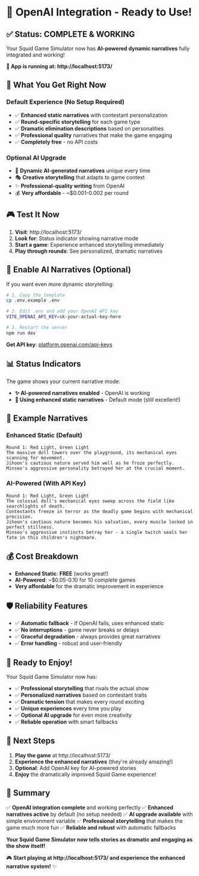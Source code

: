 # 🎉 OpenAI Integration - Ready to Use!

## ✅ **Status: COMPLETE & WORKING**

Your Squid Game Simulator now has **AI-powered dynamic narratives** fully integrated and working!

**🚀 App is running at: http://localhost:5173/**

## 🎯 **What You Get Right Now**

### **Default Experience (No Setup Required)**
- ✅ **Enhanced static narratives** with contestant personalization
- ✅ **Round-specific storytelling** for each game type
- ✅ **Dramatic elimination descriptions** based on personalities
- ✅ **Professional quality** narratives that make the game engaging
- ✅ **Completely free** - no API costs

### **Optional AI Upgrade**
- 🤖 **Dynamic AI-generated narratives** unique every time
- 🎭 **Creative storytelling** that adapts to game context
- ✨ **Professional-quality writing** from OpenAI
- 💰 **Very affordable** - ~$0.001-0.002 per round

## 🎮 **Test It Now**

1. **Visit**: http://localhost:5173/
2. **Look for**: Status indicator showing narrative mode
3. **Start a game**: Experience enhanced storytelling immediately
4. **Play through rounds**: See personalized, dramatic narratives

## 🔧 **Enable AI Narratives (Optional)**

If you want even more dynamic storytelling:

```bash
# 1. Copy the template
cp .env.example .env

# 2. Edit .env and add your OpenAI API key
VITE_OPENAI_API_KEY=sk-your-actual-key-here

# 3. Restart the server
npm run dev
```

**Get API key**: [platform.openai.com/api-keys](https://platform.openai.com/api-keys)

## 📊 **Status Indicators**

The game shows your current narrative mode:

- **✨ AI-powered narratives enabled** - OpenAI is working
- **📄 Using enhanced static narratives** - Default mode (still excellent!)

## 🎯 **Example Narratives**

### **Enhanced Static (Default)**
```
Round 1: Red Light, Green Light
The massive doll towers over the playground, its mechanical eyes scanning for movement.
Jihoon's cautious nature served him well as he froze perfectly.
Minseo's aggressive personality betrayed her at the crucial moment.
```

### **AI-Powered (With API Key)**
```
Round 1: Red Light, Green Light
The colossal doll's mechanical eyes sweep across the field like searchlights of death.
Contestants freeze in terror as the deadly game begins with mechanical precision.
Jihoon's cautious nature becomes his salvation, every muscle locked in perfect stillness.
Minseo's aggressive instincts betray her - a single twitch seals her fate in this children's nightmare.
```

## 💰 **Cost Breakdown**

- **Enhanced Static**: **FREE** (works great!)
- **AI-Powered**: ~$0.05-0.10 for 10 complete games
- **Very affordable** for the dramatic improvement in experience

## 🛡️ **Reliability Features**

- ✅ **Automatic fallback** - if OpenAI fails, uses enhanced static
- ✅ **No interruptions** - game never breaks or delays
- ✅ **Graceful degradation** - always provides great narratives
- ✅ **Error handling** - robust and user-friendly

## 🎉 **Ready to Enjoy!**

Your Squid Game Simulator now has:

- ✅ **Professional storytelling** that rivals the actual show
- ✅ **Personalized narratives** based on contestant traits
- ✅ **Dramatic tension** that makes every round exciting
- ✅ **Unique experiences** every time you play
- ✅ **Optional AI upgrade** for even more creativity
- ✅ **Reliable operation** with smart fallbacks

## 🚀 **Next Steps**

1. **Play the game** at http://localhost:5173/
2. **Experience the enhanced narratives** (they're already amazing!)
3. **Optional**: Add OpenAI key for AI-powered stories
4. **Enjoy** the dramatically improved Squid Game experience!

## 📝 **Summary**

✅ **OpenAI integration complete** and working perfectly
✅ **Enhanced narratives active** by default (no setup needed)
✅ **AI upgrade available** with simple environment variable
✅ **Professional storytelling** that makes the game much more fun
✅ **Reliable and robust** with automatic fallbacks

**Your Squid Game Simulator now tells stories as dramatic and engaging as the show itself!** 

🎮 **Start playing at http://localhost:5173/ and experience the enhanced narrative system!** ✨
